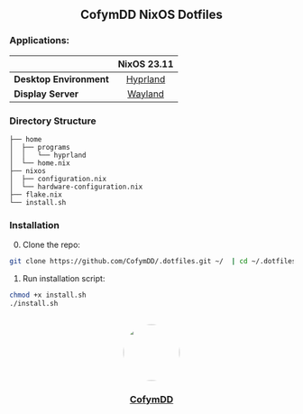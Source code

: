 <h2 align="center">CofymDD NixOS Dotfiles</h2>

### Applications:

|                          |             NixOS 23.11               |
|--------------------------|:-------------------------------------:|
| **Desktop Environment**  |   [Hyprland](https://hyprland.org)      |
| **Display Server**       |   [Wayland](https://wayland.freedesktop.org)     |

### Directory Structure

```
├── home
│  ├── programs
│  │   └── hyprland
│  └── home.nix
├── nixos
│  ├── configuration.nix
│  └── hardware-configuration.nix
├── flake.nix
└── install.sh
```

### Installation

0. Clone the repo:
```bash
git clone https://github.com/CofymDD/.dotfiles.git ~/  | cd ~/.dotfiles
```

1. Run installation script:

```bash
chmod +x install.sh
./install.sh
```

##
<div id="header" align="center">
    <a href="https://cofymdd.com">
        <img src="https://avatars.githubusercontent.com/u/57263672" width="100" style="border-radius: 50%;"/>
    </a>
    <a href="https://cofymdd.com">
        <h3>CofymDD</h3>
    </a>
</div>